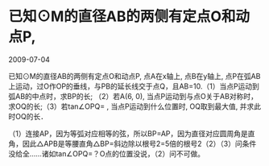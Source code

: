 # 已知⊙M的直径AB的两侧有定点O和动点P,
2009-07-04


已知⊙M的直径AB的两侧有定点O和动点P,  点A在x轴上, 点B在y轴上, 点P在弧AB上运动，过O作OP的垂线，与PB的延长线交于点Q，且AB=10.（1）当点P运动到弧AB的中点时，求BP的长; （2）若A(6, 0), 当点P运动到与点O关于AB对称时，求OQ的长;（3）若tan∠OPQ= , 当点P运动到什么位置时, OQ取到最大值, 并求此时OQ的长．


（1）连接AP，因为等弧对应相等的弦，所以BP=AP，因为直径对应圆周角是直角，因此△APB是等腰直角△BP=斜边除以根号2=5倍的根号2（2）（3）问条件没给全……诸如tan∠OPQ=？O点的位置没说，（2）问不可做。
